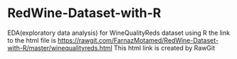 # RedWine-Dataset-with-R
EDA(exploratory data analysis) for WineQualityReds dataset using R 
the link to the html file is <https://rawgit.com/FarnazMotamed/RedWine-Dataset-with-R/master/winequalityreds.html>
This html link is created by RawGit
